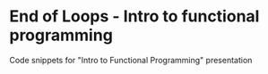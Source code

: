 # End of Loops - Intro to functional programming
Code snippets for "Intro to Functional Programming" presentation
